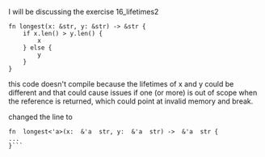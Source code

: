 I will be discussing the exercise 16_lifetimes2

```
fn longest(x: &str, y: &str) -> &str {
    if x.len() > y.len() {
        x
    } else {
        y
    }
}

```
this code doesn't compile because the lifetimes of x and y could be different  and that could cause issues if one (or more) is out of scope when the reference is returned, which could point at invalid memory and break.

changed the line to 
```
fn  longest<'a>(x:  &'a  str, y:  &'a  str) ->  &'a  str {
...
}```

